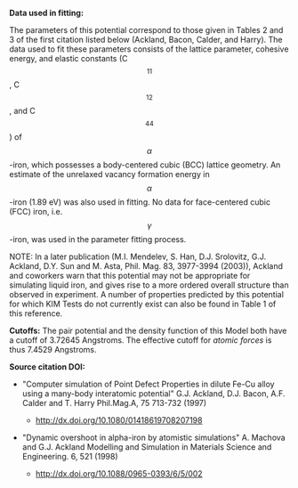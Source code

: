 **Data used in fitting:**

The parameters of this potential correspond to those given in Tables 2 and 3 of the first citation listed below (Ackland, Bacon, Calder, and Harry).  The data used to fit these parameters consists of the lattice parameter, cohesive energy, and elastic constants (C$$_{11}$$, C$$_{12}$$, and C$$_{44}$$) of $$\alpha$$-iron, which possesses a body-centered cubic (BCC) lattice geometry.  An estimate of the unrelaxed vacancy formation energy in $$\alpha$$-iron (1.89 eV) was also used in fitting.  No data for face-centered cubic (FCC) iron, i.e. $$\gamma$$-iron, was used in the parameter fitting process.

NOTE: In a later publication (M.I. Mendelev, S. Han, D.J. Srolovitz, G.J. Ackland, D.Y. Sun and M. Asta, Phil. Mag. 83, 3977-3994 (2003)), Ackland and coworkers warn that this potential may not be appropriate for simulating liquid iron, and gives rise to a more ordered overall structure than observed in experiment.  A number of properties predicted by this potential for which KIM Tests do not currently exist can also be found in Table 1 of this reference.

**Cutoffs:**
The pair potential and the density function of this Model both have a cutoff of 3.72645 Angstroms.  The effective cutoff for *atomic forces* is thus 7.4529 Angstroms.

**Source citation DOI:**

* "Computer simulation of Point Defect Properties in dilute Fe-Cu alloy using a many-body interatomic potential" G.J. Ackland, D.J. Bacon, A.F. Calder and T. Harry Phil.Mag.A, 75 713-732 (1997) 
    - http://dx.doi.org/10.1080/01418619708207198

* "Dynamic overshoot in alpha-iron by atomistic simulations" A. Machova and G.J. Ackland Modelling and Simulation in Materials Science and Engineering. 6, 521 (1998)
    - http://dx.doi.org/10.1088/0965-0393/6/5/002
